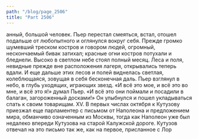 ```yaml
---
path: "/blog/page_2506"
title: "Part 2506"
---
```


анный, большой человек. Пьер перестал смеяться, встал, отошел подальше от любопытного и оглянулся вокруг себя.
Прежде громко шумевший треском костров и говором людей, огромный, нескончаемый бивак затихал; красные огни костров потухали и бледнели. Высоко в светлом небе стоял полный месяц. Леса и поля, невидные прежде вне расположения лагеря, открывались теперь вдали. И еще дальше этих лесов и полей виднелась светлая, колеблющаяся, зовущая в себя бесконечная даль. Пьер взглянул в небо, в глубь уходящих, играющих звезд. «И всё это мое, и всё это во мне, и всё это я!» думал Пьер. «И всё это они поймали и посадили в балаган, загороженный досками!» Он улыбнулся и пошел укладываться спать к своим товарищам.
XV.
В первых числах октября к Кутузову приезжал еще парламентер с письмом от Наполеона и предложением мира, обманчиво означенным из Москвы, тогда как Наполеон уже был недалеко впереди Кутузова на старой Калужской дороге. Кутузов отвечал на это письмо так же, как на первое, присланное с Лор
